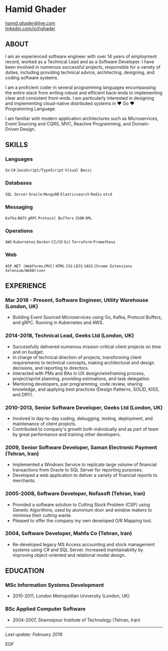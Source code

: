 # Hamid Ghader

[hamid.ghader@live.com](mailto:hamid.ghader@live.com)\
[linkedin.com/in/hghader](https://www.linkedin.com/in/hghader)

## ABOUT
I am an experienced software engineer with over 14 years of employment record, worked as a Technical Lead and as a Software Developer. I have been involved in numerous successful projects, responsible for a variety of duties, including providing technical advice, architecting, designing, and coding software systems. 

I am a proficient coder in several programming languages encompassing the entire stack from writing robust and efficient back-ends to implementing clear and consistent front-ends. I am particularly interested in designing and implementing cloud-native distributed systems in ♥ Go ♥ Programming Language.

I am familiar with modern application architectures such as Microservices, Event Sourcing and CQRS, MVC, Reactive Programming, and Domain-Driven Design.

## SKILLS

### Languages
`Go` `C#` `JavaScript/TypeScript` `Visual Basic`

### Databases
`SQL Server` `Oracle` `MongoDB` `Elasticsearch` `Redis` `etcd`

### Messaging
`Kafka` `NATS` `gRPC` `Protocol Buffers` `JSON` `XML`

### Operations
`AWS` `Kubernetes` `Docker` `CI/CD` `Git` `Terraform` `Prometheus`

### Web
`ASP.NET (WebForms/MVC)` `HTML` `CSS` `LESS` `SASS` `Chrome Extensions` `Selenium/WebDriver`

## EXPERIENCE

### Mar 2018 - Present, Software Engineer, Utility Warehouse (London, UK)
- Building Event Sourced Microservices using Go, Kafka, Protocol Buffers, and gRPC. Running in Kubernetes and AWS.

### 2014-2018, Technical Lead, Geeks Ltd (London, UK)
- Successfully delivered numerous mission-critical client projects on time and on budget.
- In charge of technical direction of projects, transforming client requirements to technical concepts, making architectural and design decisions, and reporting to directors.
- Interacted with PMs and BAs in UX design/wireframing process, project/sprint planning, providing estimations, and task delegation.
- Mentoring developers, pair programming, code review, sharing knowledge, and applying best practices (Design Patterns, SOLID, KISS, and DRY).

### 2010-2013, Senior Software Developer, Geeks Ltd (London, UK)
- Involved in day-to-day coding, debugging, testing, deployment, and maintenance of client projects.
- Contributed to company's growth both individually and as part of team by great performance and training other developers.

### 2009, Senior Software Developer, Saman Electronic Payment (Tehran, Iran)
- Implemented a Windows Service to replicate large volume of financial transactions from Oracle to SQL Server for reporting purposes.
- Developed a web application to deliver a variety of financial reports to merchants.

### 2005-2008, Software Developer, Nofasoft (Tehran, Iran)
- Provided a software solution to Cutting Stock Problem (CSP) using Genetic Algorithms, used by aluminium door and window makers to minimise their cutting waste.
- Pleased to offer the company my own developed O/R Mapping tool.

### 2004, Software Developer, Mahfa Co (Tehran, Iran)
- Re-developed legacy MS Access accounting and stock management systems using C# and SQL Server. Increased maintainability by improving object-oriented and relational model design.

## EDUCATION

### MSc Information Systems Development
- 2010-2011, London Metropolitan University (London, UK)

### BSc Applied Computer Software
- 2004-2007, Shamsipour Institute of Technology (Tehran, Iran)

---
_Last update: February 2019_

EOF
